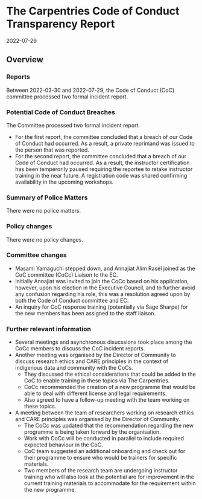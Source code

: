 # The Carpentries Code of Conduct Transparency Report

2022-07-29

## Overview

### Reports

Between 2022-03-30 and 2022-07-29, the Code of Conduct (CoC) committee processed two formal incident report. 

### Potential Code of Conduct Breaches

The Committee processed two formal incident report. 
- For the first report, the committee concluded that a breach of our Code of Conduct had occurred. As a result, a private reprimand was issued to the person that was reported.
- For the second report, the committee concluded that a breach of our Code of Conduct had occurred. As a result, the instructor certification has been temperorily paused requiring the reportee to retake instructor training in the near future. A registration code was shared confirming availability in the upcoming workshops.

### Summary of Police Matters

There were no police matters.

### Policy changes

There were no policy changes.  
 
### Committee changes

- Masami Yamaguchi stepped down, and Annajiat Alim Rasel joined as the CoC committee (CoCc) Liaison to the EC.
- Initially Annajiat was invited to join the CoCc based on his application, however, upon his election 
in the Executive Council, and to further avoid any confusion regarding his role, this was a resolution agreed
upon by both the Code of Conduct committee and EC.
- An inquiry for CoC response training (potentially via Sage Sharpe) for the new members has been assigned to the staff liaison.

### Further relevant information

- Several meetings and asynchronous disucssions took place among the CoCc members to discuss the CoC incident reports.
- Another meeting was organised by the Director of Community to discuss research ethics and CARE principles
in the context of indigenous data and community with the CoCs. 
  - They discussed the ethical considerations that could be added in the CoC to enable training in these topics via The Carpentries.
  - CoCc recommended the creation of a new programme that would be able to deal with different license and legal requirements.
  - Also agreed to have a follow-up meeting with the team working on these topics.
- A meeting between the team of researchers working on research ethics and CARE principles was organised by the Director of Community.
  - The CoCc was updated that the recommendation regarding the new programme is being taken forward by the organisation.
  - Work with CoCc will be conducted in parallel to include required expected behaviour in the CoC.
  - CoC team suggested an additional onboarding and check out for their programme to ensure who would be trainers for specific materials.
  - Two members of the research team are undergoing instructor training who will also look at the potential are for improvement in the current training materials to accommodate for the requirement within the new programme.

